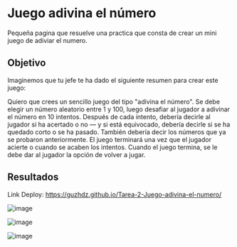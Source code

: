 # Juego adivina el número
Pequeña pagina que resuelve una practica que consta de crear un mini juego de adiviar el numero.

## Objetivo
Imaginemos que tu jefe te ha dado el siguiente resumen para crear este juego:

Quiero que crees un sencillo juego del tipo "adivina el número". Se debe elegir un número aleatorio entre 1 y 100, luego desafiar al jugador a adivinar el número en 10 intentos. 
Después de cada intento, debería decirle al jugador si ha acertado o no — y si está equivocado, debería decirle si se ha quedado corto o se ha pasado. También debería decir 
los números que ya se probaron anteriormente. El juego terminará una vez que el jugador acierte o cuando se acaben los intentos. Cuando el juego termina, se le debe dar al jugador la opción de volver a jugar.

## Resultados
Link Deploy: https://guzhdz.github.io/Tarea-2-Juego-adivina-el-numero/

![image](https://github.com/guzhdz/Tarea-2-Juego-adivina-el-numero/assets/89165084/0b8f4720-d252-47b3-ad4b-577b7e914e8e)

![image](https://github.com/guzhdz/Tarea-2-Juego-adivina-el-numero/assets/89165084/f26fcbb1-5b6b-4d30-a505-58e5db46f3a0)

![image](https://github.com/guzhdz/Tarea-2-Juego-adivina-el-numero/assets/89165084/cbc3295b-7adb-40db-92ec-35cca9b2216d)
